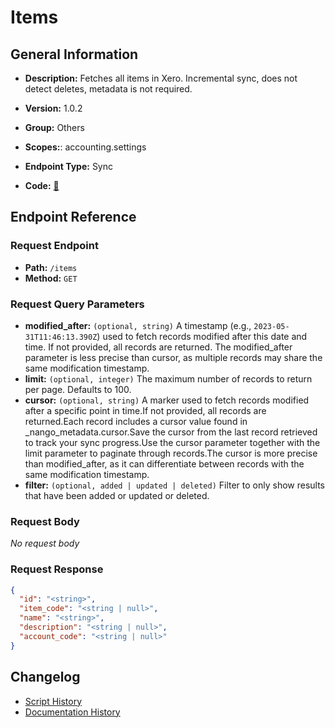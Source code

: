 # Items

## General Information

- **Description:** Fetches all items in Xero. Incremental sync, does not detect deletes, metadata is not
required.

- **Version:** 1.0.2
- **Group:** Others
- **Scopes:**: accounting.settings
- **Endpoint Type:** Sync
- **Code:** [🔗](https://github.com/NangoHQ/integration-templates/tree/main/integrations/xero/syncs/items.ts)


## Endpoint Reference

### Request Endpoint

- **Path:** `/items`
- **Method:** `GET`

### Request Query Parameters

- **modified_after:** `(optional, string)` A timestamp (e.g., `2023-05-31T11:46:13.390Z`) used to fetch records modified after this date and time. If not provided, all records are returned. The modified_after parameter is less precise than cursor, as multiple records may share the same modification timestamp.
- **limit:** `(optional, integer)` The maximum number of records to return per page. Defaults to 100.
- **cursor:** `(optional, string)` A marker used to fetch records modified after a specific point in time.If not provided, all records are returned.Each record includes a cursor value found in _nango_metadata.cursor.Save the cursor from the last record retrieved to track your sync progress.Use the cursor parameter together with the limit parameter to paginate through records.The cursor is more precise than modified_after, as it can differentiate between records with the same modification timestamp.
- **filter:** `(optional, added | updated | deleted)` Filter to only show results that have been added or updated or deleted.

### Request Body

_No request body_

### Request Response

```json
{
  "id": "<string>",
  "item_code": "<string | null>",
  "name": "<string>",
  "description": "<string | null>",
  "account_code": "<string | null>"
}
```

## Changelog

- [Script History](https://github.com/NangoHQ/integration-templates/commits/main/integrations/xero/syncs/items.ts)
- [Documentation History](https://github.com/NangoHQ/integration-templates/commits/main/integrations/xero/syncs/items.md)

<!-- END  GENERATED CONTENT -->

